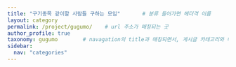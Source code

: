 ```yaml
---
title: "구기종목 같이할 사람들 구하는 모임"       # 분류 들어가면 헤더격 이름
layout: category
permalink: /project/gugumo/    # url 주소가 매칭되는 곳
author_profile: true
taxonomy: gugumo        # navagation의 title과 매칭되면서, 게시글 카테고리와 매칭되는 것  navigation 과 매칭하면서 왼쪽 카테고리에 표시 / 게시글의 category와 매칭하면서 홈페이지 카테고리에 연결
sidebar:
  nav: "categories"
---
```


